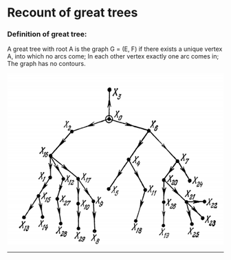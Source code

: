# Recount of great trees #

### Definition of great tree: ###
A great tree with root A is the graph G = (E, F) if there exists a unique vertex A, into which no arcs come; In each other vertex exactly one arc comes in; The graph has no contours.

![Image alt](https://github.com/samvel63/recount_of_great_trees/raw/master/images/img1.png)

***